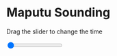 <h1>Maputu Sounding</h1>
<p>Drag the slider to change the time</p>

<div class="slidecontainer">
<input oninput='setImage(this)' class="slider" type="range" min="0" max="2" value="0" step="1" />
<img id='img'/>
</div>

<script>
var img = document.getElementById('img');
var img_array = ['/assets/images/skwt/skd_maputu_wrfout_d01_2020-05-13_12:00:00.png',
'/assets/images/skwt/skd_maputu_wrfout_d01_2020-05-13_18:00:00.png',];
function setImage(obj)
{
        var value = obj.value;
        img.src = img_array[value];

}
</script>
